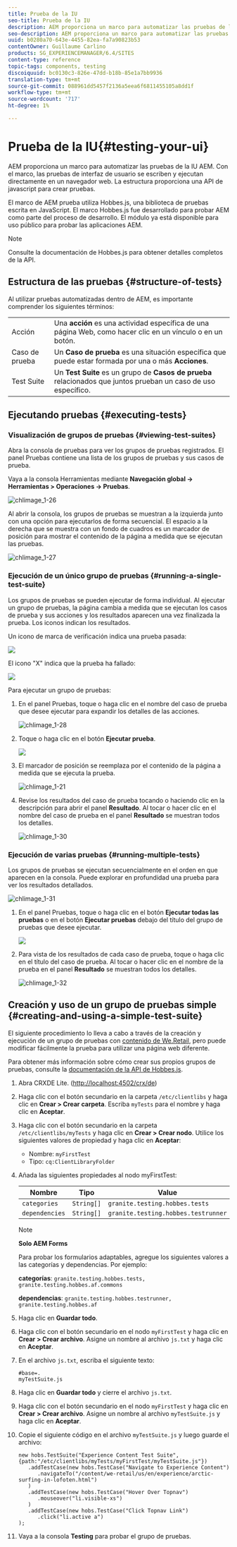 ```yaml
---
title: Prueba de la IU
seo-title: Prueba de la IU
description: AEM proporciona un marco para automatizar las pruebas de la IU AEM
seo-description: AEM proporciona un marco para automatizar las pruebas de la IU AEM
uuid: b0280a70-643e-4455-82ea-fa7a90823b53
contentOwner: Guillaume Carlino
products: SG_EXPERIENCEMANAGER/6.4/SITES
content-type: reference
topic-tags: components, testing
discoiquuid: bc0130c3-826e-47dd-b18b-85e1a7bb9936
translation-type: tm+mt
source-git-commit: 088961dd5457f2136a5eea6f6811455105a8dd1f
workflow-type: tm+mt
source-wordcount: '717'
ht-degree: 1%

---
```



# Prueba de la IU{#testing-your-ui}

AEM proporciona un marco para automatizar las pruebas de la IU AEM. Con el marco, las pruebas de interfaz de usuario se escriben y ejecutan directamente en un navegador web. La estructura proporciona una API de javascript para crear pruebas.

El marco de AEM prueba utiliza Hobbes.js, una biblioteca de pruebas escrita en JavaScript. El marco Hobbes.js fue desarrollado para probar AEM como parte del proceso de desarrollo. El módulo ya está disponible para uso público para probar las aplicaciones AEM.

>[!NOTE]
>
>Consulte la documentación de Hobbes.js [](https://helpx.adobe.com/experience-manager/6-4/sites/developing/using/reference-materials/test-api/index.html) para obtener detalles completos de la API.

## Estructura de las pruebas {#structure-of-tests}

Al utilizar pruebas automatizadas dentro de AEM, es importante comprender los siguientes términos:

|  |  |
|---|---|
| Acción | Una **acción** es una actividad específica de una página Web, como hacer clic en un vínculo o en un botón. |
| Caso de prueba | Un **Caso de prueba** es una situación específica que puede estar formada por una o más **Acciones**. |
| Test Suite | Un **Test Suite** es un grupo de **Casos de prueba** relacionados que juntos prueban un caso de uso específico. |

## Ejecutando pruebas {#executing-tests}

### Visualización de grupos de pruebas {#viewing-test-suites}

Abra la consola de pruebas para ver los grupos de pruebas registrados. El panel Pruebas contiene una lista de los grupos de pruebas y sus casos de prueba.

Vaya a la consola Herramientas mediante **Navegación global -> Herramientas > Operaciones -> Pruebas**.

![chlimage_1-26](assets/chlimage_1-26.png)

Al abrir la consola, los grupos de pruebas se muestran a la izquierda junto con una opción para ejecutarlos de forma secuencial. El espacio a la derecha que se muestra con un fondo de cuadros es un marcador de posición para mostrar el contenido de la página a medida que se ejecutan las pruebas.

![chlimage_1-27](assets/chlimage_1-27.png)

### Ejecución de un único grupo de pruebas {#running-a-single-test-suite}

Los grupos de pruebas se pueden ejecutar de forma individual. Al ejecutar un grupo de pruebas, la página cambia a medida que se ejecutan los casos de prueba y sus acciones y los resultados aparecen una vez finalizada la prueba. Los iconos indican los resultados.

Un icono de marca de verificación indica una prueba pasada:

![](do-not-localize/chlimage_1-5.png)

El icono &quot;X&quot; indica que la prueba ha fallado:

![](do-not-localize/chlimage_1-6.png)

Para ejecutar un grupo de pruebas:

1. En el panel Pruebas, toque o haga clic en el nombre del caso de prueba que desee ejecutar para expandir los detalles de las acciones.

   ![chlimage_1-28](assets/chlimage_1-28.png)

1. Toque o haga clic en el botón **Ejecutar prueba**.

   ![](do-not-localize/chlimage_1-7.png)

1. El marcador de posición se reemplaza por el contenido de la página a medida que se ejecuta la prueba.

   ![chlimage_1-21](assets/chlimage_1-29.png)

1. Revise los resultados del caso de prueba tocando o haciendo clic en la descripción para abrir el panel **Resultado**. Al tocar o hacer clic en el nombre del caso de prueba en el panel **Resultado** se muestran todos los detalles.

   ![chlimage_1-30](assets/chlimage_1-30.png)

### Ejecución de varias pruebas {#running-multiple-tests}

Los grupos de pruebas se ejecutan secuencialmente en el orden en que aparecen en la consola. Puede explorar en profundidad una prueba para ver los resultados detallados.

![chlimage_1-31](assets/chlimage_1-31.png)

1. En el panel Pruebas, toque o haga clic en el botón **Ejecutar todas las pruebas** o en el botón **Ejecutar pruebas** debajo del título del grupo de pruebas que desee ejecutar.

   ![](do-not-localize/chlimage_1-8.png)

1. Para vista de los resultados de cada caso de prueba, toque o haga clic en el título del caso de prueba. Al tocar o hacer clic en el nombre de la prueba en el panel **Resultado** se muestran todos los detalles.

   ![chlimage_1-32](assets/chlimage_1-32.png)

## Creación y uso de un grupo de pruebas simple {#creating-and-using-a-simple-test-suite}

El siguiente procedimiento lo lleva a cabo a través de la creación y ejecución de un grupo de pruebas con [contenido de We.Retail](/help/sites-developing/we-retail.md), pero puede modificar fácilmente la prueba para utilizar una página web diferente.

Para obtener más información sobre cómo crear sus propios grupos de pruebas, consulte la [documentación de la API de Hobbes.js](https://helpx.adobe.com/experience-manager/6-4/sites/developing/using/reference-materials/test-api/index.html).

1. Abra CRXDE Lite. ([http://localhost:4502/crx/de](http://localhost:4502/crx/de))
1. Haga clic con el botón secundario en la carpeta `/etc/clientlibs` y haga clic en **Crear > Crear carpeta**. Escriba `myTests` para el nombre y haga clic en **Aceptar**.
1. Haga clic con el botón secundario en la carpeta `/etc/clientlibs/myTests` y haga clic en **Crear > Crear nodo**. Utilice los siguientes valores de propiedad y haga clic en **Aceptar**:

   * Nombre: `myFirstTest`
   * Tipo: `cq:ClientLibraryFolder`

1. Añada las siguientes propiedades al nodo myFirstTest:

   | Nombre | Tipo | Value |
   |---|---|---|
   | `categories` | `String[]` | `granite.testing.hobbes.tests` |
   | `dependencies` | `String[]` | `granite.testing.hobbes.testrunner` |

   >[!NOTE]
   >
   >**Solo AEM Forms**
   >
   >Para probar los formularios adaptables, agregue los siguientes valores a las categorías y dependencias. Por ejemplo:
   >
   >**categorías**:  `granite.testing.hobbes.tests, granite.testing.hobbes.af.commons`
   >
   >**dependencias**:  `granite.testing.hobbes.testrunner, granite.testing.hobbes.af`

1. Haga clic en **Guardar todo**.
1. Haga clic con el botón secundario en el nodo `myFirstTest` y haga clic en **Crear > Crear archivo**. Asigne un nombre al archivo `js.txt` y haga clic en **Aceptar**.
1. En el archivo `js.txt`, escriba el siguiente texto:

   ```
   #base=.
   myTestSuite.js
   ```

1. Haga clic en **Guardar todo** y cierre el archivo `js.txt`.
1. Haga clic con el botón secundario en el nodo `myFirstTest` y haga clic en **Crear > Crear archivo**. Asigne un nombre al archivo `myTestSuite.js` y haga clic en **Aceptar**.
1. Copie el siguiente código en el archivo `myTestSuite.js` y luego guarde el archivo:

   ```
   new hobs.TestSuite("Experience Content Test Suite", {path:"/etc/clientlibs/myTests/myFirstTest/myTestSuite.js"})
      .addTestCase(new hobs.TestCase("Navigate to Experience Content")
         .navigateTo("/content/we-retail/us/en/experience/arctic-surfing-in-lofoten.html")
      )
      .addTestCase(new hobs.TestCase("Hover Over Topnav")
         .mouseover("li.visible-xs")
      )
      .addTestCase(new hobs.TestCase("Click Topnav Link")
         .click("li.active a")
   );
   ```

1. Vaya a la consola **Testing** para probar el grupo de pruebas.

